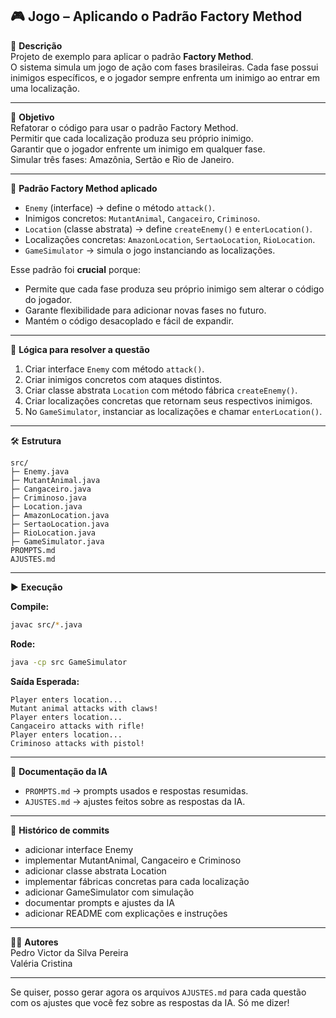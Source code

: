 ## 🎮 Jogo – Aplicando o Padrão Factory Method

📖 **Descrição**  
Projeto de exemplo para aplicar o padrão **Factory Method**.  
O sistema simula um jogo de ação com fases brasileiras. Cada fase possui inimigos específicos, e o jogador sempre enfrenta um inimigo ao entrar em uma localização.

---

🎯 **Objetivo**  
Refatorar o código para usar o padrão Factory Method.  
Permitir que cada localização produza seu próprio inimigo.  
Garantir que o jogador enfrente um inimigo em qualquer fase.  
Simular três fases: Amazônia, Sertão e Rio de Janeiro.

---

🧠 **Padrão Factory Method aplicado**  
- `Enemy` (interface) → define o método `attack()`.  
- Inimigos concretos: `MutantAnimal`, `Cangaceiro`, `Criminoso`.  
- `Location` (classe abstrata) → define `createEnemy()` e `enterLocation()`.  
- Localizações concretas: `AmazonLocation`, `SertaoLocation`, `RioLocation`.  
- `GameSimulator` → simula o jogo instanciando as localizações.

Esse padrão foi **crucial** porque:
- Permite que cada fase produza seu próprio inimigo sem alterar o código do jogador.  
- Garante flexibilidade para adicionar novas fases no futuro.  
- Mantém o código desacoplado e fácil de expandir.

---

🧠 **Lógica para resolver a questão**  
1. Criar interface `Enemy` com método `attack()`.  
2. Criar inimigos concretos com ataques distintos.  
3. Criar classe abstrata `Location` com método fábrica `createEnemy()`.  
4. Criar localizações concretas que retornam seus respectivos inimigos.  
5. No `GameSimulator`, instanciar as localizações e chamar `enterLocation()`.

---

🛠️ **Estrutura**

```
src/
├─ Enemy.java
├─ MutantAnimal.java
├─ Cangaceiro.java
├─ Criminoso.java
├─ Location.java
├─ AmazonLocation.java
├─ SertaoLocation.java
├─ RioLocation.java
├─ GameSimulator.java
PROMPTS.md
AJUSTES.md
```

---

▶️ **Execução**

**Compile:**
```bash
javac src/*.java
```

**Rode:**
```bash
java -cp src GameSimulator
```

**Saída Esperada:**
```
Player enters location...
Mutant animal attacks with claws!
Player enters location...
Cangaceiro attacks with rifle!
Player enters location...
Criminoso attacks with pistol!
```

---

📑 **Documentação da IA**  
- `PROMPTS.md` → prompts usados e respostas resumidas.  
- `AJUSTES.md` → ajustes feitos sobre as respostas da IA.

---

📌 **Histórico de commits**

- adicionar interface Enemy  
- implementar MutantAnimal, Cangaceiro e Criminoso  
- adicionar classe abstrata Location  
- implementar fábricas concretas para cada localização  
- adicionar GameSimulator com simulação  
- documentar prompts e ajustes da IA  
- adicionar README com explicações e instruções

---

👨‍💻 **Autores**  
Pedro Victor da Silva Pereira  
Valéria Cristina

---

Se quiser, posso gerar agora os arquivos `AJUSTES.md` para cada questão com os ajustes que você fez sobre as respostas da IA. Só me dizer!
